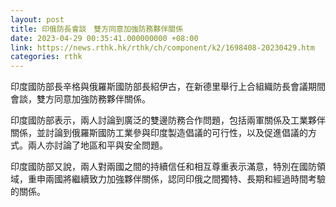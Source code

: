 ```yaml
---
layout: post
title: 印俄防長會談　雙方同意加強防務夥伴關係
date: 2023-04-29 00:35:41.000000000 +08:00
link: https://news.rthk.hk/rthk/ch/component/k2/1698408-20230429.htm
categories: rthk
---
```


印度國防部長辛格與俄羅斯國防部長紹伊古，在新德里舉行上合組織防長會議期間會談，雙方同意加強防務夥伴關係。

印度國防部表示，兩人討論到廣泛的雙邊防務合作問題，包括兩軍關係及工業夥伴關係，並討論到俄羅斯國防工業參與印度製造倡議的可行性，以及促進倡議的方式。兩人亦討論了地區和平與安全問題。

印度國防部又說，兩人對兩國之間的持續信任和相互尊重表示滿意，特別在國防領域，重申兩國將繼續致力加強夥伴關係，認同印俄之間獨特、長期和經過時間考驗的關係。
